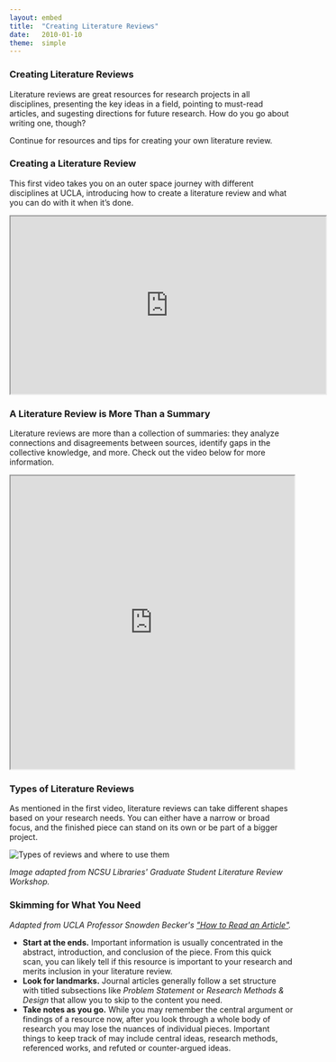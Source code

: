 ```yaml
---
layout: embed
title:  "Creating Literature Reviews"
date:   2010-01-10
theme:  simple
---
```

<section style="text-align: left;">
	<h3>Creating Literature Reviews</h3>
	<p>Literature reviews are great resources for research projects in all disciplines, presenting the key ideas in a field, pointing to must-read articles, and sugesting directions for future research. How do you go about writing one, though?</p>
	<p>Continue for resources and tips for creating your own literature review.</p>
</section>

<section style="text-align: left;">
	<h3>Creating a Literature Review</h3>
	<p>This first video takes you on an outer space journey with different disciplines at UCLA, introducing how to create a literature review and what you can do with it when it’s done.</p>
	<p><iframe width="560" height="315" src="https://www.youtube.com/embed/u-jg92ZjObg" frameborder="1" allowfullscreen></iframe></p>
</section>

<section style="text-align: left;">
	<h3>A Literature Review is More Than a Summary</h3>
	<p>Literature reviews are more than a collection of summaries: they analyze connections and disagreements between sources, identify gaps in the collective knowledge, and more. Check out the video below for more information.</p>
	<p><iframe width="100%" height="520" src="https://www.youtube.com/embed/u-jg92ZjObg" frameborder="1" allowfullscreen></iframe></p>
</section>

<section style="text-align: left;">
	<h3>Types of Literature Reviews</h3>
	<p>As mentioned in the first video, literature reviews can take different shapes based on your research needs. You can either have a narrow or broad focus, and the finished piece can stand on its own or be part of a bigger project.</p>
	<p><img class="responsive-img materialboxed" src="{{ '/assets/img/content/lit-review-plot.jpg' | prepend: site.baseurl }}" alt="Types of reviews and where to use them" data-caption="Types of reviews and where to use them"></p>
	<p><i>Image adapted from NCSU Libraries' Graduate Student Literature Review Workshop.</i></p>
</section>

<section style="text-align: left;">
	<h3>Skimming for What You Need</h3>
	<p><i>Adapted from UCLA Professor Snowden Becker's <a href="https://snowdenbecker.files.wordpress.com/2016/09/how-to-read-an-article_2016.pdf">"How to Read an Article"</a>.</i></p>
	<ul class="browser-default activator">
		<li><b>Start at the ends.</b> Important information is usually concentrated in the abstract, introduction, and conclusion of the piece. From this quick scan, you can likely tell if this resource is important to your research and merits inclusion in your literature review.</li>
		<li><b>Look for landmarks.</b> Journal articles generally follow a set structure with titled subsections like <i>Problem Statement</i> or <i>Research Methods &amp; Design</i> that allow you to skip to the content you need.</li>
		<li><b>Take notes as you go.</b> While you may remember the central argument or findings of a resource now, after you look through a whole body of research you may lose the nuances of individual pieces. Important things to keep track of may include central ideas, research methods, referenced works, and refuted or counter-argued ideas. </li></ul>
	</ul>
</section>
